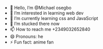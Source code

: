 - 👋 Hello, I’m @Michael osegbo 
- 👀 I’m interested in learning web dev
- 🌱 I’m currently learning css and JavaScript 
- 💞️ I’m stucked there now
- 📫 How to reach me +2349032652840
- 😄 Pronouns: he
- ⚡ Fun fact: anime fan 

<!---
Micosama/Micosama is a ✨ special ✨ repository because its `README.md` (this file) appears on your GitHub profile.
You can click the Preview link to take a look at your changes.
--->
